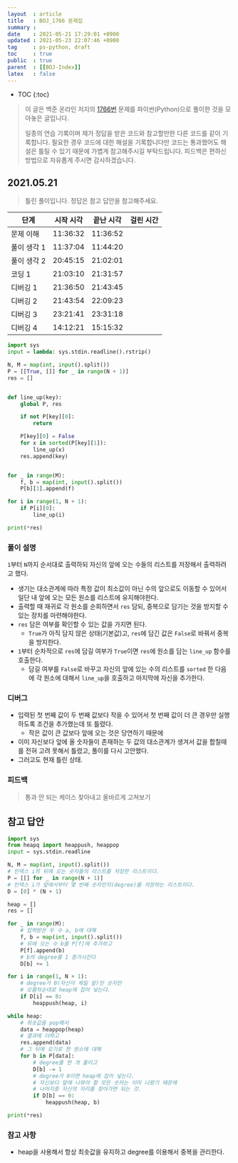 ```yaml
---
layout  : article
title   : BOJ_1766 문제집
summary : 
date    : 2021-05-21 17:29:01 +0900
updated : 2021-05-23 22:07:46 +0900
tag     : ps-python, draft
toc     : true
public  : true
parent  : [[BOJ-Index]]
latex   : false
---
```

* TOC
{:toc}

>이 글은 백준 온라인 저지의 [1766번](https://www.acmicpc.net/problem/1766) 문제를 파이썬(Python)으로 풀이한 것을 모아놓은 글입니다.
>
> 일종의 연습 기록이며 제가 정답을 받은 코드와 참고할만한 다른 코드를 같이 기록합니다. 필요한 경우 코드에 대한 해설을 기록합니다만 코드는 통과했어도 해설은 틀릴 수 있기 때문에 가볍게 참고해주시길 부탁드립니다. 피드백은 편하신 방법으로 자유롭게 주시면 감사하겠습니다.

## 2021.05.21

> 틀린 풀이입니다. 정답은 참고 답안을 참고해주세요.

| 단계        | 시작 시각 | 끝난 시각 | 걸린 시간 |
| ---------   | --------- | --------- | --------- |
| 문제 이해   | 11:36:32  | 11:36:52  |           |
| 풀이 생각 1 | 11:37:04  | 11:44:20  |           |
| 풀이 생각 2 | 20:45:15  | 21:02:01  |           |
| 코딩 1      | 21:03:10  | 21:31:57  |           |
| 디버깅 1    | 21:36:50  | 21:43:45  |           |
| 디버깅 2    | 21:43:54  | 22:09:23  |           |
| 디버깅 3    | 23:21:41  | 23:31:18  |           |
| 디버깅 4    | 14:12:21  | 15:15:32  |           |

```python
import sys
input = lambda: sys.stdin.readline().rstrip()

N, M = map(int, input().split())
P = [[True, []] for _ in range(N + 1)]
res = []


def line_up(key):
    global P, res

    if not P[key][0]:
        return

    P[key][0] = False
    for x in sorted(P[key][1]):
        line_up(x)
    res.append(key)


for _ in range(M):
    f, b = map(int, input().split())
    P[b][1].append(f)

for i in range(1, N + 1):
    if P[i][0]:
        line_up(i)

print(*res)
```

### 풀이 설명

`1`부터 `N`까지 순서대로 출력하되 자신의 앞에 오는 수들의 리스트를 저장해서 출력하려고 했다.

* 생기는 대소관계에 따라 특정 값이 최소값이 아닌 수의 앞으로도 이동할 수 있어서 일단 내 앞에 오는 모든 원소를 리스트에 유지해야한다.
* 출력할 때 재귀로 각 원소를 순회하면서 `res` 담되, 중복으로 담기는 것을 방지할 수 있는 장치를 마련해야한다.
* `res` 담은 여부를 확인할 수 있는 값을 가지면 된다.
    * `True`가 아직 담지 않은 상태(기본값)고, `res`에 담긴 값은 `False`로 바꿔서 중복을 방지한다.
* `1`부터 순차적으로 `res`에 담길 여부가 `True`이면 `res`에 원소를 담는 `line_up` 함수를 호출한다.
    * 담길 여부를 `False`로 바꾸고 자신의 앞에 있는 수의 리스트를 `sorted` 한 다음에 각 원소에 대해서 `line_up`을 호출하고 마지막에 자신을 추가한다.

### 디버그

* 입력된 첫 번째 값이 두 번째 값보다 작을 수 있어서 첫 번째 값이 더 큰 경우만 실행하도록 조건을 추가했는데 또 틀렸다.
    * 작은 값이 큰 값보다 앞에 오는 것은 당연하기 때문에
* 이미 자신보다 앞에 올 숫자들이 존재하는 두 값의 대소관계가 생겨서 값을 합칠때를 전혀 고려 못해서 틀렸고, 풀이를 다시 고안했다.
* 그러고도 현재 틀린 상태.

### 피드백

> 통과 안 되는 케이스 찾아내고 올바르게 고쳐보기

## 참고 답안

```python
import sys
from heapq import heappush, heappop
input = sys.stdin.readline

N, M = map(int, input().split())
# 인덱스 i의 뒤에 오는 숫자들의 리스트를 저장한 리스트이다.
P = [[] for _ in range(N + 1)]
# 인덱스 i가 앞에서부터 몇 번째 숫자인지(degree)를 저장하는 리스트이다.
D = [0] * (N + 1)

heap = []
res = []

for _ in range(M):
    # 입력받은 두 수 a, b에 대해
    f, b = map(int, input().split())
    # 뒤에 오는 수 b를 P[f]에 추가하고
    P[f].append(b)
    # b의 degree를 1 증가시킨다
    D[b] += 1

for i in range(1, N + 1):
    # degree가 0(자신이 제일 앞)인 숫자만
    # 오름차순대로 heap에 집어 넣는다.
    if D[i] == 0:
        heappush(heap, i)

while heap:
    # 최솟값을 pop해서
    data = heappop(heap)
    # 결과에 더하고
    res.append(data)
    # 그 뒤에 오기로 한 원소에 대해
    for b in P[data]:
        # degree를 한 개 줄이고
        D[b] -= 1
        # degree가 0이면 heap에 집어 넣는다.
        # 자신보다 앞에 나와야 할 모든 숫자는 이미 나왔기 때문에
        # 나머지중 자신의 자리를 찾아가면 되는 것.
        if D[b] == 0:
            heappush(heap, b)

print(*res)
```

### 참고 사항

* heap을 사용해서 항상 최솟값을 유지하고 degree를 이용해서 중복을 관리한다.
